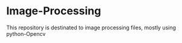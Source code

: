 # Image-Processing

This repository is destinated to image processing files, mostly using python-Opencv
